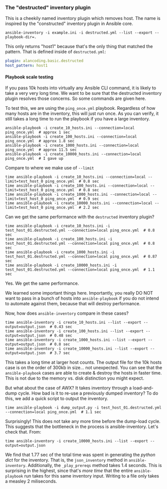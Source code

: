 ### The "destructed" inventory plugin

This is a cheekily named inventory plugin which removes host.
The name is inspired by the "constructed" inventory plugin in Ansible core.

```
ansible-inventory -i example.ini -i destructed.yml --list --export --playbook-dir=.
```

This only returns "host1" because that's the only thing that matched the pattern.
That is defined inside of `destructed.yml`:

```yaml
plugin: alancoding.basic.destructed
host_pattern: host1
```

#### Playbook scale testing

If you pass 10k hosts into virtually any Ansible CLI command, it is likely
to take a very very long time. We want to be sure that the destructed
inventory plugin resolves those concerns. So some commands are given here.

To test this, we are using the `ping_once.yml` playbook.
Regardless of how many hosts are in the inventory, this will just run once.
As you can verify, it still takes a long time to run the playbook if you have a large inventory.

```
ansible-playbook -i create_10_hosts.ini --connection=local ping_once.yml  # approx 1 sec
ansible-playbook -i create_100_hosts.ini --connection=local ping_once.yml  # approx 1.8 sec
ansible-playbook -i create_1000_hosts.ini --connection=local ping_once.yml  # approx 11.5 sec
ansible-playbook -i create_10000_hosts.ini --connection=local ping_once.yml  # I gave up
```

Compare to where we make use of `--limit`

```
time ansible-playbook -i create_10_hosts.ini --connection=local --limit=test_host_0 ping_once.yml  # 0.8 sec
time ansible-playbook -i create_100_hosts.ini --connection=local --limit=test_host_0 ping_once.yml  # 0.8 sec
time ansible-playbook -i create_1000_hosts.ini --connection=local --limit=test_host_0 ping_once.yml  # 0.9 sec
time ansible-playbook -i create_10000_hosts.ini --connection=local --limit=test_host_0 ping_once.yml  # 2.2 sec
```

Can we get the same performance with the `destructed` inventory plugin?

```
time ansible-playbook -i create_10_hosts.ini -i test_host_01.destructed.yml --connection=local ping_once.yml  # 0.8 sec
time ansible-playbook -i create_100_hosts.ini -i test_host_01.destructed.yml --connection=local ping_once.yml  # 0.8 sec
time ansible-playbook -i create_1000_hosts.ini -i test_host_01.destructed.yml --connection=local ping_once.yml  # 0.87 sec
time ansible-playbook -i create_10000_hosts.ini -i test_host_01.destructed.yml --connection=local ping_once.yml  # 1.1 sec
```

Yes. We get the same performance.

We learned some important things here.
Importantly, you really DO NOT want to pass in a bunch of hosts into `ansible-playbook`
if you do not intend to automate against them, because that will destroy performance.

Now, how does `ansible-inventory` compare in these cases?

```
time ansible-inventory -i create_10_hosts.ini --list --export --output=output.json  # 0.43 sec
time ansible-inventory -i create_100_hosts.ini --list --export --output=output.json  # 0.48 sec
time ansible-inventory -i create_1000_hosts.ini --list --export --output=output.json  # 0.8 sec
time ansible-inventory -i create_10000_hosts.ini --list --export --output=output.json  # 3.7 sec
```

This takes a long time at larger host counts.
The output file for the 10k hosts case is on the order of 300kb in size... not unexpected.
You can see that the `ansible-playbook` cases are able to create & destroy the hosts in faster time.
This is not due to the memory vs. disk distinction you might expect.

But what about the case of AWX? It takes inventory through a load-and-dump cycle.
How bad is it to re-use a previously dumped inventory?
To do this, we add a quick script to output the inventory.

```
time ansible-playbook -i dump_output.py -i test_host_01.destructed.yml --connection=local ping_once.yml  # 1.1 sec
```

Surprisingly! This does not take any more time before the dump-load cycle.
This suggests that the bottleneck in the process is ansible-inventory.
Let's check that. From:

```
time ansible-inventory -i create_10000_hosts.ini --list --export --output=output.json
```

We find that 1.77 sec of the total time was spent in generating the _python dict_ for the inventory.
That is, the `json_inventory` method in `ansible-inventory`.
Additionally, the `_play_prereqs` method takes 1.4 seconds.
This is surprising in the highest, since that's _more time_ that the entire `ansible-playbook`
run takes for this same inventory input.
Writing to a file only takes a measley 2 miliseconds.
